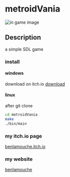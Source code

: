 # metroidVania

![in game image](https://img.itch.zone/aW1hZ2UvNDg3NzQ2LzI1MzM4NTYuZ2lm/347x500/CXRR3f.gif)

## Description

a simple SDL game

### install

#### windows

download on itch.io
[download](https://benlamouche.itch.io/mission-intersideral)

#### linux

after git clone

```bash
cd metroidVania
make
./bin/main
```

### my itch.io page

[benlamouche.itch.io](https://benlamouche.itch.io/)

### my website

[benlamouche](http://benlamouche.ddns.net/)
